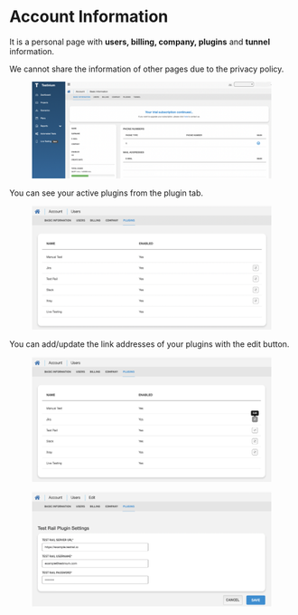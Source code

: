# Account Information

It is a personal page with **users, billing, company, plugins** and **tunnel** information.

We cannot share the information of other pages due to the privacy policy.

<figure><img src="../../.gitbook/assets/Ekran Resmi 2023-06-20 00.03.20.png" alt=""><figcaption></figcaption></figure>

You can see your active plugins from the plugin tab.

<figure><img src="../../.gitbook/assets/Ekran Resmi 2023-06-20 00.07.32.png" alt=""><figcaption></figcaption></figure>

You can add/update the link addresses of your plugins with the edit button.

<div><figure><img src="../../.gitbook/assets/Ekran Resmi 2023-06-20 00.07.52.png" alt=""><figcaption></figcaption></figure> <figure><img src="../../.gitbook/assets/Ekran Resmi 2023-06-20 00.09.48.png" alt=""><figcaption></figcaption></figure></div>
